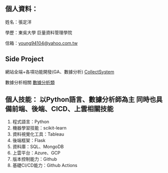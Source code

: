 個人資料：
------------------------------------------------------
姓名：張定洋

學歷：東吳大學  巨量資料管理學院

信箱：young94104@yahoo.com.tw

Side Project
-----------------------------------------------------
網站全端+各項功能開發(GA、數據分析)
[CollectSystem](https://github.com/tank11110/young/tree/master/Side%20Project/CollectSystem "github連結")

數據分析相關
[數據分析類](https://github.com/tank11110/young/tree/master/Side%20Project "github連結")

個人技能：
以Python語言、數據分析師為主
同時也具備前端、後端、CICD、上雲相關技能
--------------------------------------------
1. 程式語言：Python
2. 機器學習技能：scikit-learn
3. 資料視覺化工具：Tableau
4. 後端框架：Flask
5. 資料庫：SQL、MongoDB
6. 上雲平台：Azure、GCP
7. 版本控制能力：Github
8. 基礎CI/CD能力：Github Actions
